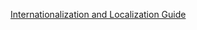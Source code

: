 [Internationalization and Localization Guide](https://developer.apple.com/library/archive/documentation/MacOSX/MacOSX/Conceptual/BPInternational/Introduction/Introduction.html#//apple_ref/doc/uid/10000171i)